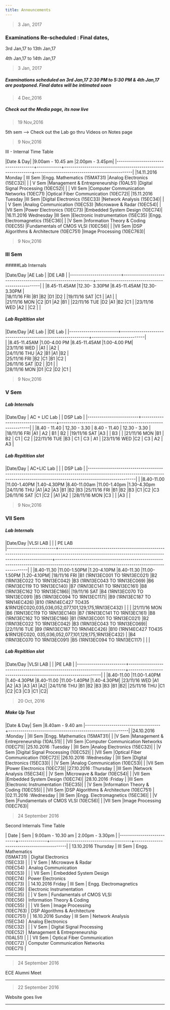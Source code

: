 ```yaml
---
title: Announcements
---
```

>3 Jan, 2017

### Examinations Re-scheduled : Final dates,

3rd Jan,17 to 13th Jan,17

4th Jan,17 to 14th Jan,17


>3 Jan, 2017

##### Examinations scheduled on 3rd Jan,17 2:30 PM to 5:30 PM & 4th Jan,17 are postponed. Final dates will be intimated soon



>4 Dec,2016

##### Check out the Media page, its now live




>19 Nov,2016

5th sem --> Check out the Lab go thru Videos on Notes page


>9 Nov,2016
		
III - Internal Time Table			
			
|Date & Day|			|9.00am - 10.45 am				 |2.00pm - 3.45pm|
|-------------------------------------+------------+--------------------------------------------------------------+------------------------------------------------|
|14.11.2016  Monday		| III Sem	|Engg. Mathematics                                (15MAT31)	|Analog Electronics  (15EC32)|
|			| V Sem	|Management & Entrepreneurship (10AL51)	|Digital Signal Processing (10EC52)|
|			| VII Sem	|Computer Communication Networks (10EC71)	|Optical Fiber Communication (10EC72)|
|15.11.2016   Tuesday 		 |III Sem	|Digital Electronics  (15EC33)			|Network Analysis (15EC34)|
|			| V Sem	|Analog Communication (10EC53)		|Microwave & Radar (10EC54)|
|			|VII Sem	|Power Electronics (10EC73)			|Embedded System Design (10EC74)|
|16.11.2016    Wednesday	|III Sem	|Electronic Instrumentation (15EC35)		|Engg. Electromagnetics (15EC36)|
|			|V Sem	|Information Theory & Coding (10EC55)		|Fundamentals of CMOS VLSI (10EC56)|
|			|VII Sem	|DSP Algorithms & Architecture (10EC751) 	|Image Processing (10EC763)|




>9 Nov,2016

### III Sem	
#####Lab Internals                                            
							
|Date/Day	|AE  Lab				|	|DE LAB				|
|-------------------------+---------------------------------------------------------------+--------------------------------------------------|
|		|8.45-11.45AM	|12.30- 3.30PM		|8.45-11.45AM	|12.30- 3.30PM	|	
|18/11/16   FRI	|B1		|B2			|D1		|D2		|
|19/11/16  SAT	|C1		|			|A1		|		|	
|21/11/16 MON	|C2		|D1			|A2		|B1		|
|22/11/16   TUE	|D2		|A1			|B2		|C1		|
|23/11/16  WED	|A2		|			|C2		|		|	
							
##### Lab Repitition  slot							

|Date/Day	|AE  Lab			|		|DE Lab		|
|------------------------+--------------------------------------------------------------+--------------------------|	
|		|8.45-11.45AM	|1.00-4.00 PM	|8.45-11.45AM	|1.00-4.00 PM|		
|23/11/16  WED	|		|A1		|		|A2	|	
|24/11/16   THU	|A2		|B1		|A1		|B2	|	
|25/11/16  FRI	|B2		|C1		|B1		|C2	|	
|26/11/16 SAT	|D2		|		|D1		|	|	
|28/11/16  MON	|D1		|C2		|D2		|C1	|	

>9 Nov,2016

### V  Sem	
##### Lab Internals          
                                          						
|Date/Day	|	AC + LIC  Lab	|	|	DSP Lab			|
|-------------------------+------------------------------------+---------------------------------------------------------------|
|		|8.40 - 11.40 |         12.30 - 3.30	|	8.40 - 11.40 |	12.30 - 3.30	|	
|18/11/16   FRI	|A1	     |	A2	|	B1	  |	B2		|
|19/11/16  SAT	|A3	     |		|	B3	  |			|
|21/11/16 MON	|B1	     |	B2	|	C1	  |	C2		|
|22/11/16   TUE	|B3	     |	C1	|	C3	  |	A1		|
|23/11/16  WED	|C2	     |	C3	|	A2	  |	A3		|
							
##### Lab Repitition  slot
							
|Date/Day	|		AC+LIC  Lab	|	|	|			DSP Lab			|
|-----------------------------------------------------------------------------------------------------------------------------------------------------------------------------------|
|		|8.40-11.00	|11.00-1.40PM	|1.40-4.30PM	|8.40-11.00am	|11.00-1.40pm	|1.30-4.30pm	
|24/11/16   THU	|A1		|A2		|A3		|B1		|B2		|B3	
|25/11/16  FRI	|B1		|B2		|B3		|C1		|C2		|C3	
|26/11/16 SAT	|C1		|C2		|		|A1		|A2		|
|28/11/16  MON	|C3		|		|		|A3		|		|


>9 Nov,2016

### VII Sem	

##### Lab Internals        
                                           							
|Date/Day	|VLSI LAB		|				|						|			PE LAB		
|------------------------+---------------------------------------------------------------------------------------------------------------------------------------------------------+----------------------------------------------------------------------------------------------------------------------------------------------|
|		|8.40-11.30			|11.00-1.50PM			|1.20-4.10PM			|8.40-11.30			|11.00-1.50PM			|1.20-4.10PM|
|18/11/16   FRI	|B1 (1RN13EC001 TO 1RN13EC021)	|B2 (1RN13EC022 TO 1RN13EC042)	|B3 (1RN13EC043 TO 1RN13EC069)	|B6 (1RN13EC119 TO 1RN13EC140)	|B7 (1RN13EC141 TO 1RN13EC161)	|B8 (1RN13EC162 TO 1RN13EC186)|
|19/11/16  SAT	|B4 (1RN13EC070 TO  1RN13EC091)	|B5 (1RN13EC094 TO 1RN13EC117)|	|B9 (1RN13EC187 TO 1RN14EC426)	|B10 (1RN14EC427 TO435 &1RN12EC020,035,036,052,077,101,129,175,1RN13EC432)	|				|		|
|21/11/16 MON	|B6 (1RN13EC119 TO 1RN13EC140)	|B7 (1RN13EC141 TO 1RN13EC161)	|B8 (1RN13EC162 TO 1RN13EC186)	|B1 (1RN13EC001 TO 1RN13EC021)	|B2 (1RN13EC022 TO  1RN13EC042)	|B3 (1RN13EC043 TO 1RN13EC069)|
|22/11/16   TUE	|B9 (1RN13EC187 TO 1RN14EC426)	|B10 (1RN14EC427 TO435 &1RN12EC020,  035,036,052,077,101,129,175,1RN13EC432) |  |B4 (1RN13EC070 TO  1RN13EC091)	|B5 (1RN13EC094 TO 1RN13EC117)	|				|			|
		
						
				
##### Lab Repitition  slot
						
|Date/Day	|VLSI LAB					| |	|PE LAB					|
|------------------------+----------------------------------------------------------------------------+----------------------------------------------------------------|
|		|8.40-11.00	|11.00-1.40PM	|1.40-4.30PM	|8.40-11.00	|11.00-1.40PM	|1.40-4.30PM|
|23/11/16  WED	|A1		|A2		|A3		|A3		|A1		|A2|
|24/11/16   THU	|B1 		|B2 		|B3 		|B3 		|B1 		|B2| 
|25/11/16 THU	|C1		|C2		|C3		|C3		|C1		|C2|





>20 Oct, 2016
	
##### Make Up Test	

	
		
|Date & Day|	Sem	|8.40am - 9.40 am
|-------------------------------------+-----------------------------------------------------------|
|24.10.2016 :Monday
|	|III  Sem	|Engg. Mathematics  (15MAT31)|
|	|V Sem	|Management & Entrepreneurship (10AL51)|
|	|VII  Sem	|Computer Communication Networks (10EC71)|
|25.10.2016 :Tuesday
|	|III  Sem	|Analog Electronics  (15EC32)|
|	|V Sem		|Digital Signal Processing (10EC52)|
|	|VII Sem		|Optical Fiber Communication (10EC72)|
|26.10.2016  :Wednesday
|	|III Sem		|Digital Electronics  (15EC33)|
|	|V Sem		|Analog Communication (10EC53)|
|	|VII Sem		|Power Electronics (10EC73)|
|27.10.2016  :Thursday
|	|III Sem		|Network Analysis (15EC34)|
|	|V Sem		|Microwave & Radar (10EC54)|
|	|VII Sem		|Embedded System Design (10EC74)|
|28.10.2016  :Friday
|	|III Sem		|Electronic Instrumentation (15EC35)|
|	|V Sem		|Information Theory & Coding (10EC55)|
|	|VII Sem		|DSP Algorithms & Architecture (10EC751) |
|02.11.2016  :Wednesday
|	|III Sem		|Engg. Electromagnetics (15EC36)|
|	|V Sem		|Fundamentals of CMOS VLSI (10EC56)|
|	|VII Sem		|Image Processing (10EC763)|





>24 September 2016

Second Internals Time Table

|          Date         	|   Sem   	   |           9.00am - 10.30 am          	|              2.00pm - 3.30pm          	 |
|---------------------------+--------------+----------------------------------------+--------------------------------------------|
| 13.10.2016   Thursday 	| III Sem 	   |     Engg. Mathematics<br>(15MAT31)     	|       Digital Electronics<br>(15EC33)      |
|                       	|  V Sem  	   |      Microwave & Radar<br>(10EC54)      	|       Analog Communication<br>(10EC53)     |
|                       	| VII Sem 	   |    Embedded System Design<br>(10EC74)   	|        Power Electronics<br>(10EC73)       |
|  14.10.2016   Friday  	| III Sem 	   |    Engg. Electromagnetics<br>(15EC36)   	|    Electronic Instrumentation<br>(15EC35)    |
|                       	|  V Sem  	   |  Fundamentals of CMOS VLSI<br>(10EC56)  	|   Information Theory & Coding<br>(10EC55)    |
|                       	| VII Sem 	   |      Image Processing<br>(10EC763)      	|  DSP Algorithms & Architecture<br>(10EC751)  |
|  16.10.2016   Sunday  	| III Sem 	   |       Network Analysis<br>(15EC34)      	|       Analog Electronics<br>(15EC32)       	 |
|                       	|  V Sem  	   |  Digital Signal Processing<br>(10EC52)  	|  Management & Entrepreneurship<br>(10AL51)   |
|                       	| VII Sem 	   | Optical Fiber Communication<br>(10EC72) 	| Computer Communication Networks<br>(10EC71)  |



<hr>

>24 September 2016

ECE Alumni Meet
<hr>

>22 September 2016  

Website goes live
<hr>